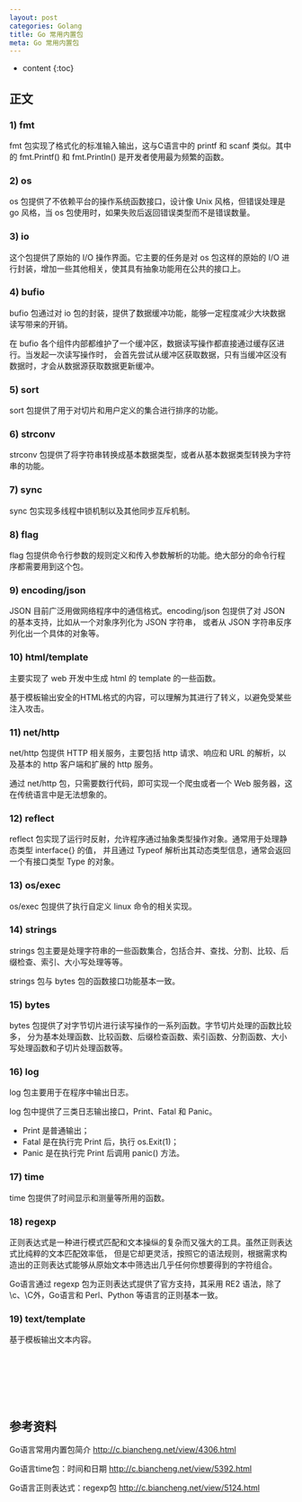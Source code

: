 ```yaml
---
layout: post
categories: Golang
title: Go 常用内置包
meta: Go 常用内置包
---
```

* content
{:toc}

## 正文

### 1) fmt

fmt 包实现了格式化的标准输入输出，这与C语言中的 printf 和 scanf 类似。其中的 fmt.Printf() 和 fmt.Println() 是开发者使用最为频繁的函数。

### 2) os

os 包提供了不依赖平台的操作系统函数接口，设计像 Unix 风格，但错误处理是 go 风格，当 os 包使用时，如果失败后返回错误类型而不是错误数量。

### 3) io

这个包提供了原始的 I/O 操作界面。它主要的任务是对 os 包这样的原始的 I/O 进行封装，增加一些其他相关，使其具有抽象功能用在公共的接口上。

### 4) bufio

bufio 包通过对 io 包的封装，提供了数据缓冲功能，能够一定程度减少大块数据读写带来的开销。

在 bufio 各个组件内部都维护了一个缓冲区，数据读写操作都直接通过缓存区进行。当发起一次读写操作时，
会首先尝试从缓冲区获取数据，只有当缓冲区没有数据时，才会从数据源获取数据更新缓冲。

### 5) sort

sort 包提供了用于对切片和用户定义的集合进行排序的功能。

### 6) strconv

strconv 包提供了将字符串转换成基本数据类型，或者从基本数据类型转换为字符串的功能。

### 7) sync

sync 包实现多线程中锁机制以及其他同步互斥机制。

### 8) flag

flag 包提供命令行参数的规则定义和传入参数解析的功能。绝大部分的命令行程序都需要用到这个包。

### 9) encoding/json

JSON 目前广泛用做网络程序中的通信格式。encoding/json 包提供了对 JSON 的基本支持，比如从一个对象序列化为 JSON 字符串，
或者从 JSON 字符串反序列化出一个具体的对象等。

### 10) html/template

主要实现了 web 开发中生成 html 的 template 的一些函数。

基于模板输出安全的HTML格式的内容，可以理解为其进行了转义，以避免受某些注入攻击。

### 11) net/http

net/http 包提供 HTTP 相关服务，主要包括 http 请求、响应和 URL 的解析，以及基本的 http 客户端和扩展的 http 服务。

通过 net/http 包，只需要数行代码，即可实现一个爬虫或者一个 Web 服务器，这在传统语言中是无法想象的。

### 12) reflect

reflect 包实现了运行时反射，允许程序通过抽象类型操作对象。通常用于处理静态类型 interface{} 的值，
并且通过 Typeof 解析出其动态类型信息，通常会返回一个有接口类型 Type 的对象。

### 13) os/exec

os/exec 包提供了执行自定义 linux 命令的相关实现。

### 14) strings

strings 包主要是处理字符串的一些函数集合，包括合并、查找、分割、比较、后缀检查、索引、大小写处理等等。

strings 包与 bytes 包的函数接口功能基本一致。

### 15) bytes

bytes 包提供了对字节切片进行读写操作的一系列函数。字节切片处理的函数比较多，
分为基本处理函数、比较函数、后缀检查函数、索引函数、分割函数、大小写处理函数和子切片处理函数等。

### 16) log

log 包主要用于在程序中输出日志。

log 包中提供了三类日志输出接口，Print、Fatal 和 Panic。

* Print 是普通输出；
* Fatal 是在执行完 Print 后，执行 os.Exit(1)；
* Panic 是在执行完 Print 后调用 panic() 方法。

### 17) time

time 包提供了时间显示和测量等所用的函数。

### 18) regexp

正则表达式是一种进行模式匹配和文本操纵的复杂而又强大的工具。虽然正则表达式比纯粹的文本匹配效率低，
但是它却更灵活，按照它的语法规则，根据需求构造出的正则表达式能够从原始文本中筛选出几乎任何你想要得到的字符组合。

Go语言通过 regexp 包为正则表达式提供了官方支持，其采用 RE2 语法，除了 \c、\C外，Go语言和 Perl、Python 等语言的正则基本一致。

### 19) text/template

基于模板输出文本内容。




<br/><br/><br/><br/><br/>
## 参考资料

Go语言常用内置包简介 <http://c.biancheng.net/view/4306.html>

Go语言time包：时间和日期 <http://c.biancheng.net/view/5392.html>

Go语言正则表达式：regexp包 <http://c.biancheng.net/view/5124.html>
